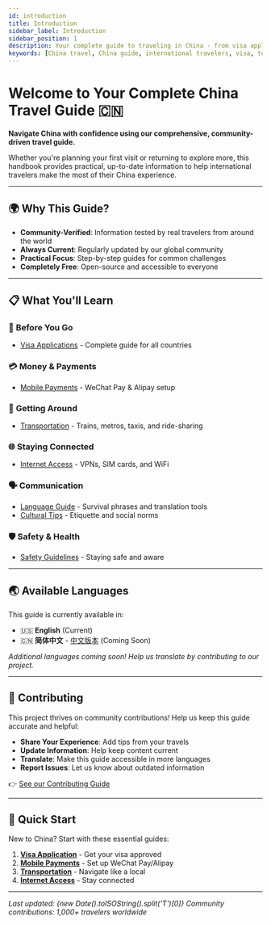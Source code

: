 ```yaml
---
id: introduction
title: Introduction
sidebar_label: Introduction
sidebar_position: 1
description: Your complete guide to traveling in China - from visa applications to cultural insights
keywords: [China travel, China guide, international travelers, visa, tourism]
---
```


# Welcome to Your Complete China Travel Guide 🇨🇳

**Navigate China with confidence using our comprehensive, community-driven travel guide.**

Whether you're planning your first visit or returning to explore more, this handbook provides practical, up-to-date information to help international travelers make the most of their China experience.

---

## 🌍 Why This Guide?

- **Community-Verified**: Information tested by real travelers from around the world
- **Always Current**: Regularly updated by our global community
- **Practical Focus**: Step-by-step guides for common challenges
- **Completely Free**: Open-source and accessible to everyone

---

## 📋 What You'll Learn

### 🛂 **Before You Go**
- [Visa Applications](./visa.mdx) - Complete guide for all countries

### 💳 **Money & Payments**
- [Mobile Payments](./payment.md) - WeChat Pay & Alipay setup

### 🚄 **Getting Around**
- [Transportation](./transportation.md) - Trains, metros, taxis, and ride-sharing

### 🌐 **Staying Connected**
- [Internet Access](./internet.md) - VPNs, SIM cards, and WiFi

### 🗣️ **Communication**
- [Language Guide](./language.md) - Survival phrases and translation tools
- [Cultural Tips](./culture.md) - Etiquette and social norms

### 🛡️ **Safety & Health**
- [Safety Guidelines](./safety.md) - Staying safe and aware

---

## 🌏 Available Languages

This guide is currently available in:

- 🇺🇸 **English** (Current)
- 🇨🇳 **简体中文** - [中文版本](../zh-CN/introduction) (Coming Soon)

*Additional languages coming soon! Help us translate by contributing to our project.*

---

## 🤝 Contributing

This project thrives on community contributions! Help us keep this guide accurate and helpful:

- **Share Your Experience**: Add tips from your travels
- **Update Information**: Help keep content current
- **Translate**: Make this guide accessible in more languages
- **Report Issues**: Let us know about outdated information

👉 [See our Contributing Guide](https://github.com/KatyTao/China-travel-handbook/blob/main/CONTRIBUTING.md)

---

## 🚀 Quick Start

New to China? Start with these essential guides:

1. **[Visa Application](./visa.mdx)** - Get your visa approved
2. **[Mobile Payments](./payment.md)** - Set up WeChat Pay/Alipay
3. **[Transportation](./transportation.md)** - Navigate like a local
4. **[Internet Access](./internet.md)** - Stay connected

---

*Last updated: {new Date().toISOString().split('T')[0]}*
*Community contributions: 1,000+ travelers worldwide* 